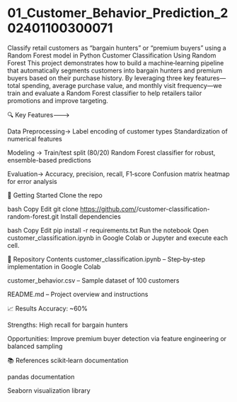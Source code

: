 # 01_Customer_Behavior_Prediction_202401100300071
Classify retail customers as “bargain hunters” or “premium buyers” using a Random Forest model in Python
Customer Classification Using Random Forest
This project demonstrates how to build a machine‐learning pipeline that automatically segments customers into bargain hunters and premium buyers based on their purchase history. By leveraging three key features—total spending, average purchase value, and monthly visit frequency—we train and evaluate a Random Forest classifier to help retailers tailor promotions and improve targeting.

🔍 Key Features--->

Data Preprocessing->
     Label encoding of customer types
     Standardization of numerical features
     
Modeling ->
     Train/test split (80/20)
     Random Forest classifier for robust, ensemble-based predictions

Evaluation->
    Accuracy, precision, recall, F1‑score
    Confusion matrix heatmap for error analysis

🚀 Getting Started
Clone the repo

bash
Copy
Edit
git clone https://github.com/<your-username>/customer-classification-random-forest.git
Install dependencies

bash
Copy
Edit
pip install -r requirements.txt
Run the notebook
Open customer_classification.ipynb in Google Colab or Jupyter and execute each cell.

📁 Repository Contents
customer_classification.ipynb – Step‑by‑step implementation in Google Colab

customer_behavior.csv – Sample dataset of 100 customers

README.md – Project overview and instructions

📈 Results
Accuracy: ~60%

Strengths: High recall for bargain hunters

Opportunities: Improve premium buyer detection via feature engineering or balanced sampling

📚 References
scikit‑learn documentation

pandas documentation

Seaborn visualization library

